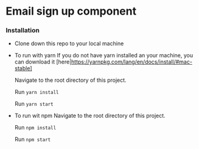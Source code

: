 # Email sign up component

### Installation
- Clone down this repo to your local machine

- To run with yarn
  If you do not have yarn installed an your machine, you can download it [here|https://yarnpkg.com/lang/en/docs/install/#mac-stable]

  Navigate to the root directory of this project.

  Run `yarn install`

  Run `yarn start`


- To run wit npm
  Navigate to the root directory of this project.

  Run `npm install`

  Run `npm start`
